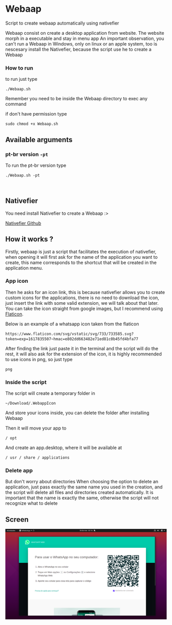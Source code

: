# Webaap

Script to create webaap automatically using nativefier

Webaap consist on create a desktop application from website.
The website morph in a executable and stay in menu app
An important observation, you can't run a Webaap in Windows,
only on linux or an apple system, too is nescesary install the Nativefier, 
because the script use he to create a Webaap

### How to run 

to run just type


```shell
./Webaap.sh
```

Remember you need to be inside the Webaap directory to exec any command


if don't have permission type


```shell
sudo chmod +x Webaap.sh
```



## Available arguments 

### pt-br version `-pt`

To run the pt-br version type


```shell
./Webaap.sh -pt
```

<!--
### Aplication version `-v`

Show the app version

```shell
./Webaap.sh -v
```
-->


<br/>

## Nativefier

You need install Nativefier to create a Webaap :>


[Nativefier Github](https://github.com/nativefier/nativefier)


## How it works ?

Firstly, webaap is just a script that facilitates the execution of nativefier, when opening it will first ask for the name of the application you want to create, this name corresponds to the shortcut that will be created in the application menu.

### App icon

Then he asks for an icon link, this is because nativefier allows you to create custom icons for the applications, there is no need to download the icon, just insert the link with some valid extension, we will talk about that later.
You can take the icon straight from google images, but I recommend using [Flaticon](https://www.flaticon.com/br/).

Below is an example of a whatsapp icon taken from the flaticon

```link
https://www.flaticon.com/svg/vstatic/svg/733/733585.svg?token=exp=1617835507~hmac=e802dd663482e71ed81c0b45fd4bfa77
```

After finding the link just paste it in the terminal and the script will do the rest, it will also ask for the extension of the icon, it is highly recommended to use icons in png, so just type

```extension
png
```

### Inside the script

The script will create a temporary folder in 
```
~/Download/.WebappIcon 
```
And store your icons inside, you can delete the folder after installing Webaap


Then it will move your app to
```
/ opt
```

And create an app.desktop, where it will be available at
```
/ usr / share / applications
```

### Delete app

But don't worry about directories
When choosing the option to delete an application, just pass exactly the same name you used in the creation, and the script will delete all files and directories created automatically.
It is important that the name is exactly the same, otherwise the script will not recognize what to delete

## Screen

![image](assets/screenshot2.png)

